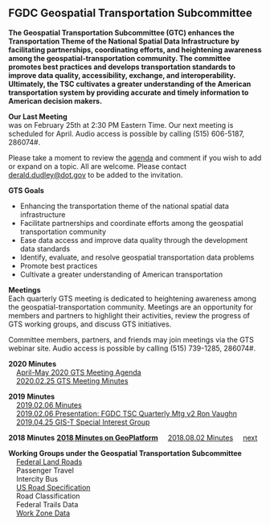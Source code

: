 ## FGDC Geospatial Transportation Subcommittee

**The Geospatial Transportation Subcommittee (GTC) enhances the Transportation Theme of the National Spatial Data Infrastructure by facilitating partnerships, coordinating efforts, and heightening awareness among the geospatial-transportation community. The committee promotes best practices and develops transportation standards to improve data quality, accessibility, exchange, and interoperability. Ultimately, the TSC cultivates a greater understanding of the American transportation system by providing accurate and timely information to American decision makers.**   

**Our Last Meeting**   
was on February 25th at 2:30 PM Eastern Time. Our next meeting is scheduled for April. Audio access is possible by calling (515) 606-5187, 286074#.

Please take a moment to review the [agenda](https://docs.google.com/document/d/1ti4CfurvPi_wFoi281ywiDz9n0AYsrmR/edit) and comment if you wish to add or expand on a topic. All are welcome. Please contact derald.dudley@dot.gov to be added to the invitation.

**GTS Goals**

 * Enhancing the transportation theme of the national spatial data infrastructure   
 * Facilitate partnerships and coordinate efforts among the geospatial transportation community   
 * Ease data access and improve data quality through the development data standards   
 * Identify, evaluate, and resolve geospatial transportation data problems   
 * Promote best practices   
 * Cultivate a greater understanding of American transportation   

**Meetings**   
Each quarterly GTS meeting is dedicated to heightening awareness among the geospatial-transportation community. Meetings are an opportunity for members and partners to highlight their activities, review the progress of GTS working groups, and discuss GTS initiatives.

Committee members, partners, and friends may join meetings via the GTS webinar site.
Audio access is possible by calling (515) 739-1285, 286074#.
 
**2020 Minutes**    
&nbsp; &nbsp; [April-May 2020 GTS Meeting Agenda](https://github.com/BTS-OSAV/FGDC-Geospatial-Transportation-Subcommittee/blob/master/Meetings/April%2030,%202020/readme.md)   
&nbsp; &nbsp; [2020.02.25 GTS Meeting Minutes](https://docs.google.com/document/d/1XZMEt-K7MmBNaO3TIROTenlhVnNY6mCXiwIpzfnexQE)

**2019 Minutes**   
&nbsp; &nbsp; [2019.02.06 Minutes](https://docs.google.com/document/d/1XWPKGA7W-Vy_YTFU4ga3rzDOb8DpsPL405bWnMPtcW4/edit)   
&nbsp; &nbsp; [2019.02.06 Presentation: FGDC TSC Quarterly Mtg v2 Ron Vaughn](https://drive.google.com/drive/folders/1Z9rGgAb50fJgZaSNCnGN58OdJ5CcdrdG)   
&nbsp; &nbsp; [2019.04.25 GIS-T Special Interest Group](https://communities.geoplatform.gov/ngda-transportation/wp-content/uploads/2019/06/2019_april_gis-t_sig.pdf)   

**2018 Minutes**
[**2018 Minutes on GeoPlatform**](https://communities.geoplatform.gov/ngda-transportation/transportation-subcommittee/2019-meetings-of-the-transportation-subcommittee/)
&nbsp; &nbsp; [2018.08.02 Minutes](https://github.com/BTS-OSAV/FGDC-Geospatial-Transportation-Subcommittee/blob/master/Meetings/August%202,%202018/readme.md)
&nbsp; &nbsp; [next]()

**Working Groups under the Geospatial Transportation Subcommittee**       
&nbsp; &nbsp; [Federal Land Roads](https://communities.geoplatform.gov/ngda-transportation/federal-lands-roads-working-group/)   
&nbsp; &nbsp; Passenger Travel   
&nbsp; &nbsp; Intercity Bus   
&nbsp; &nbsp; [US Road Specification](https://github.com/BTS-OSAV/FGDC-Geospatial-Transportation-Subcommittee/tree/master/Meetings/Road%20Specifications)       
&nbsp; &nbsp; Road Classification  
&nbsp; &nbsp; Federal Trails Data   
&nbsp; &nbsp; [Work Zone Data](https://github.com/usdot-jpo-ode/jpo-wzdx)   
  


